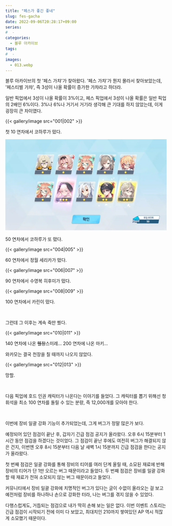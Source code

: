 ```yaml
---
title: "페스가 좋긴 좋네"
slug: fes-gacha
date: 2022-09-06T20:28:17+09:00
series:
#  - 
categories:
  - 블루 아카이브
tags:
#  - 
images:
  - 013.webp
---
```


블루 아카이브의 첫 '페스 가챠'가 찾아왔다.
'페스 가챠'가 뭔지 몰라서 찾아보았는데, '페스티벌 가챠', 즉 3성이 나올 확률이 증가한 가챠라고 하더라.

일반 픽업에서 3성이 나올 확률이 3%이고, 페스 픽업에서 3성이 나올 확률은 일반 픽업의 2배인 6%이다.
3%나 6%나 거기서 거기라 생각해 큰 기대를 하지 않았는데, 이게 굉장히 큰 차이였다.

{{< gallery/image src="001|002" >}}

첫 10 연차에서 코하루가 떴다.

![](003.webp)

50 연차에서 코하루가 또 떴다.

{{< gallery/image src="004|005" >}}

60 연차에서 정월 세리카가 떴다.

{{< gallery/image src="006|007" >}}

90 연차에서 수영복 히후미가 떴다.

{{< gallery/image src="008|009" >}}

100 연차에서 카린이 떴다.

&nbsp;

그런데 그 이후는 계속 죽만 쒔다.

{{< gallery/image src="010|011" >}}

140 연차에 나온 ~~헬창~~스미레... 200 연차에 나온 마키...

와카모는 결국 천장을 칠 때까지 나오지 않았다.

{{< gallery/image src="012|013" >}}

망할.

&nbsp;

다음 픽업에 호드 인권 캐릭터가 나온다는 이야기를 들었다.
그 캐릭터를 뽑기 위해선 청휘석을 최소 100 연차를 돌릴 수 있는 분량, 즉 12,000개를 모아야 한다.

&nbsp;

이번에 장비 일괄 강화 기능이 추가되었는데, 그게 버그가 정말 많은가 보다.

예정되어 있던 점검이 끝난 후, 갑자기 긴급 점검 공지가 올라왔다. 오후 6시 15분부터 1시간 동안 점검을 하겠다는 것이었다.
그 점검이 끝난 후에도 여전히 버그가 해결되지 않은 건지, 이번엔 오후 8시 15분부터 다음 날 새벽 1시 15분까지 긴급 점검을 한다는 공지가 올라왔다.

첫 번째 점검은 일괄 강화를 통해 장비의 티어를 여러 단계 올릴 때, 소모된 재료에 반해 장비의 티어가 단 1만 오르는 버그 때문이라고 들었다.
두 번째 점검은 장비를 일괄 강화할 때 재료가 전혀 소모되지 않는 버그 때문이라고 들었다.

커뮤니티에서 장비 일괄 강화에 치명적인 버그가 있다는 글이 수없이 올라오는 걸 보고 예전처럼 장비를 하나하나 손으로 강화한 터라, 나는 버그를 겪지 않을 수 있었다.

다행스럽게도, 거듭되는 점검으로 내가 딱히 손해 보는 일은 없다.
이번 이벤트 스토리는 긴급 점검이 시작되기 전에 이미 다 보았고, 최대치인 210까지 쌓여있던 AP 역시 적잖게 소모했기 때문이다.
